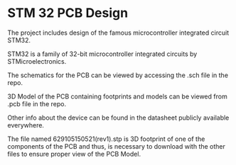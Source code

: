 
# STM 32 PCB Design

The project includes design of the famous microcontroller integrated circuit STM32. 

STM32 is a family of 32-bit microcontroller integrated circuits by STMicroelectronics.

The schematics for the PCB can be viewed by accessing the .sch file in the repo.

3D Model of the PCB containing footprints and models can be viewed from .pcb file in the repo.

Other info about the device can be found in the datasheet publicly available everywhere.

The file named 629105150521(rev1).stp is 3D footprint of one of the components of the PCB and thus, is necessary to download with the other files to ensure proper view of the PCB Model.
